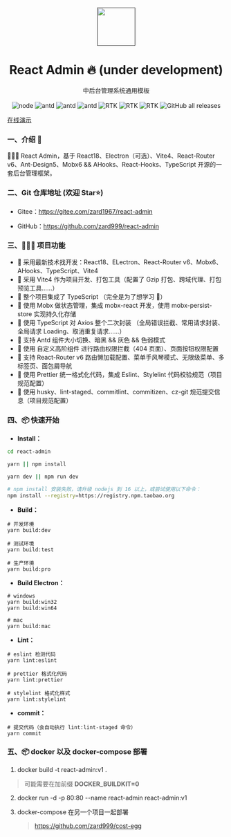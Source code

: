 <p align="center">
  <a href="">
    <img width="88" src="https://gw.alipayobjects.com/zos/rmsportal/KDpgvguMpGfqaHPjicRK.svg">
  </a>
</p>
<h1 align="center">React Admin 🔥 (under development)</h1>

<div align="center">中后台管理系统通用模板</div>

<div align="center">
<br />
<img alt="node" src="https://img.shields.io/badge/Node-%3E%3D16.x-green">
<img alt="antd" src="https://img.shields.io/badge/antd-v5.x-brightgreen" />
<img alt="antd" src="https://img.shields.io/badge/pro--components-^2.3.52-1890ff" />
<img alt="antd" src="https://img.shields.io/badge/react--router--rom-v6.x-brightgreen" />
<img alt="RTK" src="https://img.shields.io/badge/mobx-v6.x-brightgreen"/>
<img alt="RTK" src="https://img.shields.io/static/v1?label=&message=ahooks&color=yellow"/>
<img alt="RTK" src="https://img.shields.io/static/v1?label=&message=axios&color=informational"/>
<img alt="GitHub all releases" src="https://img.shields.io/github/downloads/strivelen/fine-admin/total">
</div>

[在线演示]()

### 一、介绍 📖

🚀🚀🚀 React Admin，基于 React18、Electron（可选）、Vite4、React-Router v6、Ant-Design5、Mobx6 && AHooks、React-Hooks、TypeScript 开源的一套后台管理框架。

### 二、Git 仓库地址 (欢迎 Star⭐)

- Gitee：https://gitee.com/zard1967/react-admin

- GitHub：https://github.com/zard999/react-admin

### 三、🔨🔨🔨 项目功能

- 🚀 采用最新技术找开发：React18、ELectron、React-Router v6、Mobx6、AHooks、TypeScript、Vite4
- 🚀 采用 Vite4 作为项目开发、打包工具（配置了 Gzip 打包、跨域代理、打包预览工具……）
- 🚀 整个项目集成了 TypeScript （完全是为了想学习 🤣）
- 🚀 使用 Mobx 做状态管理，集成 mobx-react 开发，使用 mobx-persist-store 实现持久化存储
- 🚀 使用 TypeScript 对 Axios 整个二次封装 （全局错误拦截、常用请求封装、全局请求 Loading、取消重复请求……）
- 🚀 支持 Antd 组件大小切换、暗黑 && 灰色 && 色弱模式
- 🚀 使用 自定义高阶组件 进行路由权限拦截（404 页面）、页面按钮权限配置
- 🚀 支持 React-Router v6 路由懒加载配置、菜单手风琴模式、无限级菜单、多标签页、面包屑导航
- 🚀 使用 Prettier 统一格式化代码，集成 Eslint、Stylelint 代码校验规范（项目规范配置）
- 🚀 使用 husky、lint-staged、commitlint、commitizen、cz-git 规范提交信息（项目规范配置）

### 四、📦 快速开始

- **Install：**

```sh
cd react-admin

yarn || npm install

yarn dev || npm run dev

# npm install 安装失败，请升级 nodejs 到 16 以上，或尝试使用以下命令：
npm install --registry=https://registry.npm.taobao.org
```

- **Build：**

```text
# 开发环境
yarn build:dev

# 测试环境
yarn build:test

# 生产环境
yarn build:pro
```

- **Build Electron：**

```text
# windows
yarn build:win32
yarn build:win64

# mac
yarn build:mac

```

- **Lint：**

```text
# eslint 检测代码
yarn lint:eslint

# prettier 格式化代码
yarn lint:prettier

# stylelint 格式化样式
yarn lint:stylelint
```

- **commit：**

```text
# 提交代码（会自动执行 lint:lint-staged 命令）
yarn commit
```

### 五、📦 docker 以及 docker-compose 部署

1. docker build -t react-admin:v1 .

> 可能需要在加前缀 **DOCKER_BUILDKIT=0**

2. docker run -d -p 80:80 --name react-admin react-admin:v1

3. docker-compose 在另一个项目一起部署
   > https://github.com/zard999/cost-egg
